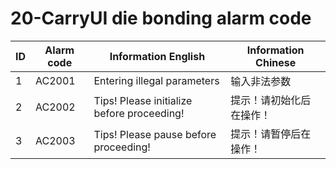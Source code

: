 # 20-CarryUI die bonding alarm code

| ID   | Alarm code | Information  English                       | Information  Chinese     |
| ---- | ---------- | ------------------------------------------ | ------------------------ |
| 1    | AC2001     | Entering illegal parameters                | 输入非法参数             |
| 2    | AC2002     | Tips! Please initialize before proceeding! | 提示！请初始化后在操作！ |
| 3    | AC2003     | Tips! Please pause before proceeding!      | 提示！请暂停后在操作！   |